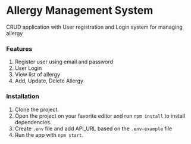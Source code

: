 # Allergy Management System

CRUD application with User registration and Login system for managing allergy

### Features

1. Register user using email and password
2. User Login
3. View list of allergy
4. Add, Update, Delete Allergy

### Installation

1. Clone the project.
2. Open the project on your favorite editor and run `npm install` to install dependencies.
3. Create `.env` file and add API_URL based on the `.env-example` file
4. Run the app with `npm start`.
